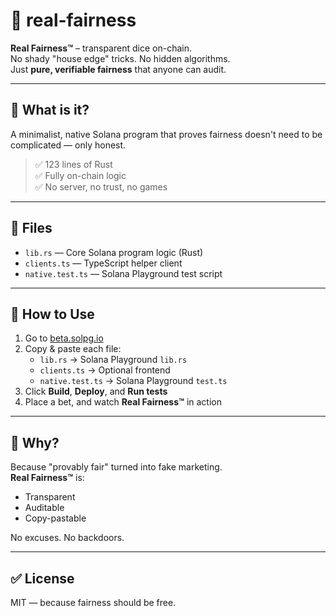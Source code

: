 # 🎲 real-fairness

**Real Fairness™** – transparent dice on-chain.  
No shady "house edge" tricks. No hidden algorithms.  
Just **pure, verifiable fairness** that anyone can audit.

---

## 🧠 What is it?

A minimalist, native Solana program that proves fairness doesn't need to be complicated — only honest.

> ✅ 123 lines of Rust  
> ✅ Fully on-chain logic  
> ✅ No server, no trust, no games

---

## 🔧 Files

- `lib.rs` — Core Solana program logic (Rust)
- `clients.ts` — TypeScript helper client
- `native.test.ts` — Solana Playground test script

---

## 🚀 How to Use

1. Go to [beta.solpg.io](https://beta.solpg.io)
2. Copy & paste each file:
   - `lib.rs` → Solana Playground `lib.rs`
   - `clients.ts` → Optional frontend
   - `native.test.ts` → Solana Playground `test.ts`
3. Click **Build**, **Deploy**, and **Run tests**  
4. Place a bet, and watch **Real Fairness™** in action

---

## 🎯 Why?

Because "provably fair" turned into fake marketing.  
**Real Fairness™** is:
- Transparent
- Auditable
- Copy-pastable

No excuses. No backdoors.

---

## ✅ License

MIT — because fairness should be free.
